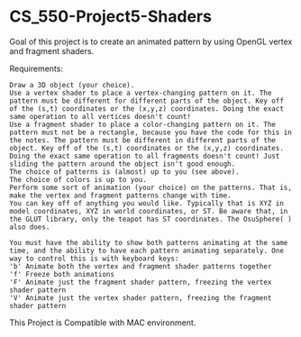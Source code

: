 # CS_550-Project5-Shaders


Goal of this project is to create an animated pattern by using OpenGL vertex and fragment shaders. 

Requirements:

    Draw a 3D object (your choice).
    Use a vertex shader to place a vertex-changing pattern on it. The pattern must be different for different parts of the object. Key off of the (s,t) coordinates or the (x,y,z) coordinates. Doing the exact same operation to all vertices doesn't count!
    Use a fragment shader to place a color-changing pattern on it. The pattern must not be a rectangle, because you have the code for this in the notes. The pattern must be different in different parts of the object. Key off of the (s,t) coordinates or the (x,y,z) coordinates.
    Doing the exact same operation to all fragments doesn't count! Just sliding the pattern around the object isn't good enough.
    The choice of patterns is (almost) up to you (see above).
    The choice of colors is up to you.
    Perform some sort of animation (your choice) on the patterns. That is, make the vertex and fragment patterns change with time.
    You can key off of anything you would like. Typically that is XYZ in model coordinates, XYZ in world coordinates, or ST. Be aware that, in the GLUT library, only the teapot has ST coordinates. The OsuSphere( ) also does.

    You must have the ability to show both patterns animating at the same time, and the ability to have each pattern animating separately. One way to control this is with keyboard keys:
    'b'	Animate both the vertex and fragment shader patterns together
    'f'	Freeze both animations
    'F'	Animate just the fragment shader pattern, freezing the vertex shader pattern
    'V'	Animate just the vertex shader pattern, freezing the fragment shader pattern 
    
    
    
    
This Project is Compatible with MAC environment.
